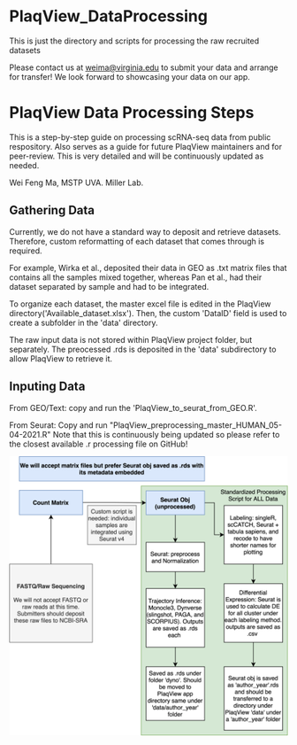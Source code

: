 # PlaqView_DataProcessing
 This is just the directory and scripts for processing the raw recruited datasets

 Please contact us at weima@virginia.edu to submit your data and arrange for transfer! We look forward to showcasing your data on our app.

 # PlaqView Data Processing Steps

 This is a step-by-step guide on processing scRNA-seq data from public respository. Also serves as a guide for future PlaqView maintainers and for peer-review. This is very detailed and will be continuously updated as needed.

 Wei Feng Ma, MSTP UVA. Miller Lab.

 ## Gathering Data
 Currently, we do not have a standard way to deposit and retrieve datasets. Therefore, custom reformatting of each dataset that comes through is required.

 For example, Wirka et al., deposited their data in GEO as .txt matrix files that contains all the samples mixed together, whereas Pan et al., had their dataset separated by sample and had to be integrated.

 To organize each dataset, the master excel file is edited in the PlaqView directory('Available_dataset.xlsx'). Then, the custom 'DataID' field is used to create a subfolder in the 'data' directory.

 The raw input data is not stored within PlaqView project folder, but separately. The preocessed .rds is deposited in the 'data' subdirectory to allow PlaqView to retrieve it.

 ## Inputing Data
 From GEO/Text: copy and run the 'PlaqView_to_seurat_from_GEO.R'.

 From Seurat:
 Copy and run "PlaqView_preprocessing_master_HUMAN_05-04-2021.R"
 Note that this is continuously being updated so please refer to the closest available .r processing file on GitHub!



<img src="www/PlaqView_data_processing_diagram_05162021.png" alt="Preprocessing_steps"/>
